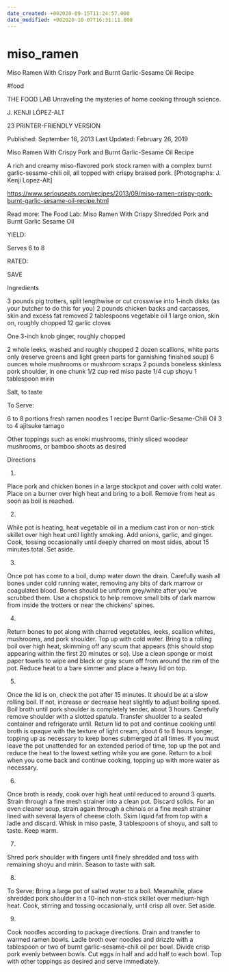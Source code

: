 ```yaml
---
date_created: +002020-09-15T11:24:57.000
date_modified: +002020-10-07T16:31:11.000
---
```


# miso_ramen

Miso Ramen With Crispy Pork and Burnt Garlic-Sesame Oil Recipe

#food

THE FOOD LAB Unraveling the mysteries of home cooking through science.

J. KENJI LÓPEZ-ALT

23 PRINTER-FRIENDLY VERSION

Published: September 16, 2013 Last Updated: February 26, 2019

Miso Ramen With Crispy Pork and Burnt Garlic-Sesame Oil Recipe

A rich and creamy miso-flavored pork stock ramen with a complex burnt garlic-sesame-chili oil, all topped with crispy braised pork. [Photographs: J. Kenji Lopez-Alt]

https://www.seriouseats.com/recipes/2013/09/miso-ramen-crispy-pork-burnt-garlic-sesame-oil-recipe.html

Read more: The Food Lab: Miso Ramen With Crispy Shredded Pork and Burnt Garlic Sesame Oil

YIELD:

Serves 6 to 8

RATED:

    
 SAVE

Ingredients

3 pounds pig trotters, split lengthwise or cut crosswise into 1-inch disks (as your butcher to do this for you)
2 pounds chicken backs and carcasses, skin and excess fat removed
2 tablespoons vegetable oil
1 large onion, skin on, roughly chopped
12 garlic cloves

One 3-inch knob ginger, roughly chopped

2 whole leeks, washed and roughly chopped
2 dozen scallions, white parts only (reserve greens and light green parts for garnishing finished soup)
6 ounces whole mushrooms or mushroom scraps
2 pounds boneless skinless pork shoulder, in one chunk
1/2 cup red miso paste
1/4 cup shoyu
1 tablespoon mirin

Salt, to taste

 

To Serve:

6 to 8 portions fresh ramen noodles
1 recipe Burnt Garlic-Sesame-Chili Oil
3 to 4 ajitsuke tamago

Other toppings such as enoki mushrooms, thinly sliced woodear mushrooms, or bamboo shoots as desired

Directions

1.

Place pork and chicken bones in a large stockpot and cover with cold water. Place on a burner over high heat and bring to a boil. Remove from heat as soon as boil is reached.

2.

While pot is heating, heat vegetable oil in a medium cast iron or non-stick skillet over high heat until lightly smoking. Add onions, garlic, and ginger. Cook, tossing occasionally until deeply charred on most sides, about 15 minutes total. Set aside.

3.

Once pot has come to a boil, dump water down the drain. Carefully wash all bones under cold running water, removing any bits of dark marrow or coagulated blood. Bones should be uniform grey/white after you've scrubbed them. Use a chopstick to help remove small bits of dark marrow from inside the trotters or near the chickens' spines.

4.

Return bones to pot along with charred vegetables, leeks, scallion whites, mushrooms, and pork shoulder. Top up with cold water. Bring to a rolling boil over high heat, skimming off any scum that appears (this should stop appearing within the first 20 minutes or so). Use a clean sponge or moist paper towels to wipe and black or gray scum off from around the rim of the pot. Reduce heat to a bare simmer and place a heavy lid on top.

5.

Once the lid is on, check the pot after 15 minutes. It should be at a slow rolling boil. If not, increase or decrease heat slightly to adjust boiling speed. Boil broth until pork shoulder is completely tender, about 3 hours. Carefully remove shoulder with a slotted spatula. Transfer shuolder to a sealed container and refrigerate until. Return lid to pot and continue cooking until broth is opaque with the texture of light cream, about 6 to 8 hours longer, topping up as necessary to keep bones submerged at all times. If you must leave the pot unattended for an extended period of time, top up the pot and reduce the heat to the lowest setting while you are gone. Return to a boil when you come back and continue cooking, topping up with more water as necessary.

6.

Once broth is ready, cook over high heat until reduced to around 3 quarts. Strain through a fine mesh strainer into a clean pot. Discard solids. For an even cleaner soup, strain again through a chinois or a fine mesh strainer lined with several layers of cheese cloth. Skim liquid fat from top with a ladle and discard. Whisk in miso paste, 3 tablespoons of shoyu, and salt to taste. Keep warm.

7.

Shred pork shoulder with fingers until finely shredded and toss with remaining shoyu and mirin. Season to taste with salt.

8.

To Serve: Bring a large pot of salted water to a boil. Meanwhile, place shredded pork shoulder in a 10-inch non-stick skillet over medium-high heat. Cook, stirring and tossing occasionally, until crisp all over. Set aside.

9.

Cook noodles according to package directions. Drain and transfer to warmed ramen bowls. Ladle broth over noodles and drizzle with a tablespoon or two of burnt garlic-sesame-chili oil per bowl. Divide crisp pork evenly between bowls. Cut eggs in half and add half to each bowl. Top with other toppings as desired and serve immediately.
